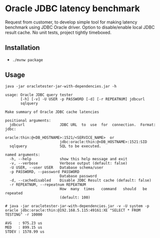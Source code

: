 # Oracle JDBC latency benchmark

Request from customer, to develop simple tool for making latency benchmark using JDBC Oracle driver. Option to disable/enable local JDBC result cache.
No unit tests, project tightly timeboxed.

## Installation
- `./mvnw package`

## Usage

```
java -jar oracletester-jar-with-dependencies.jar -h
```
```
usage: Oracle JDBC query tester
       [-h] [-v] -U USER -p PASSWORD [-d] [-r REPEATNUM] jdbcurl
       sqlquery

Make summary of Oracle JDBC cache latencies

positional arguments:
  jdbcurl                JDBC URL  to  use  for  connection.  Format: jdbc:
                         oracle:thin:@<DB_HOSTNAME>:1521/<SERVICE_NAME>  or
                         jdbc:oracle:thin:@<DB_HOSTNAME>:1521:SID
  sqlquery               SQL to be executed.

named arguments:
  -h, --help             show this help message and exit
  -v, --verbose          Verbose output (default: false)
  -U USER, --user USER   Database schema/user
  -p PASSWORD, --password PASSWORD
                         Database password
  -d, --cachedisabled    Disable JDBC Result cache (default: false)
  -r REPEATNUM, --repeatnum REPEATNUM
                         How  many  times   command   should   be  repeated
                         (default: 100)
```

```
# java -jar oracletester-jar-with-dependencies.jar -v -U system -p oracle jdbc:oracle:thin:@192.168.5.115:49161:XE "SELECT * FROM TESTING" -r 10000

AVG   : 975.23 us
MED   : 899.15 us
STDEV : 1578.99 us
```
